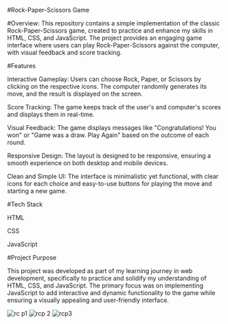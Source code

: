 #Rock-Paper-Scissors Game

#Overview:
This repository contains a simple implementation of the classic Rock-Paper-Scissors game, created to practice and enhance my skills in HTML, CSS, and JavaScript. The project provides an engaging game interface where users can play Rock-Paper-Scissors against the computer, with visual feedback and score tracking.

#Features

Interactive Gameplay: Users can choose Rock, Paper, or Scissors by clicking on the respective icons. The computer randomly generates its move, and the result is displayed on the screen.

Score Tracking: The game keeps track of the user's and computer's scores and displays them in real-time.

Visual Feedback: The game displays messages like "Congratulations! You won" or "Game was a draw. Play Again" based on the outcome of each round.

Responsive Design: The layout is designed to be responsive, ensuring a smooth experience on both desktop and mobile devices.

Clean and Simple UI: The interface is minimalistic yet functional, with clear icons for each choice and easy-to-use buttons for playing the move and starting a new game.

#Tech Stack

HTML

CSS

JavaScript

#Project Purpose

This project was developed as part of my learning journey in web development, specifically to practice and solidify my understanding of HTML, CSS, and JavaScript. The primary focus was on implementing JavaScript to add interactive and dynamic functionality to the game while ensuring a visually appealing and user-friendly interface.

![rc p1](https://github.com/user-attachments/assets/a315d59c-e804-4693-a331-26ab93fba5fe)
![rcp 2](https://github.com/user-attachments/assets/4dbaed60-2eb5-44fe-aee6-9619fde79f93)
![rcp3](https://github.com/user-attachments/assets/54d0b586-23fa-4e72-97ef-c80985c2146f)
